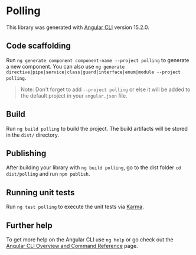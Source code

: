 # Polling

This library was generated with [Angular CLI](https://github.com/angular/angular-cli) version 15.2.0.

## Code scaffolding

Run `ng generate component component-name --project polling` to generate a new component. You can also use `ng generate directive|pipe|service|class|guard|interface|enum|module --project polling`.
> Note: Don't forget to add `--project polling` or else it will be added to the default project in your `angular.json` file. 

## Build

Run `ng build polling` to build the project. The build artifacts will be stored in the `dist/` directory.

## Publishing

After building your library with `ng build polling`, go to the dist folder `cd dist/polling` and run `npm publish`.

## Running unit tests

Run `ng test polling` to execute the unit tests via [Karma](https://karma-runner.github.io).

## Further help

To get more help on the Angular CLI use `ng help` or go check out the [Angular CLI Overview and Command Reference](https://angular.io/cli) page.
